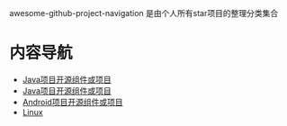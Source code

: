 awesome-github-project-navigation 是由个人所有star项目的整理分类集合
# 内容导航

- [Java项目开源组件或项目](http://pic1.nipic.com/2008-08-14/2008814183939909_2.jpg) 
- [Java项目开源组件或项目](project/Java_README.md) 
- [Android项目开源组件或项目](project/Android_README.md) 
- [Linux](Linux_README.md) 



